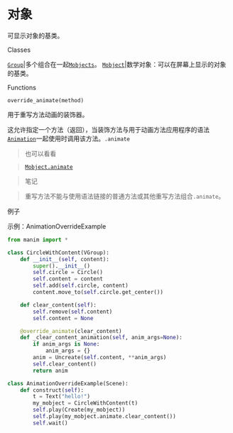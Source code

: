 # 对象

可显示对象的基类。

Classes

[`Group`]()|多个组合在一起[`Mobjects`]()。
[`Mobject`]()|数学对象：可以在屏幕上显示的对象的基类。


Functions

`override_animate(method)`

用于重写方法动画的装饰器。

这允许指定一个方法（返回），当装饰方法与用于动画方法应用程序的语法[`Animation`]()一起使用时调用该方法。`.animate`

> 也可以看看

> [`Mobject.animate`]()

> 笔记

> 重写方法不能与使用语法链接的普通方法或其他重写方法组合`.animate`。

例子

示例：AnimationOverrideExample

```py
from manim import *

class CircleWithContent(VGroup):
    def __init__(self, content):
        super().__init__()
        self.circle = Circle()
        self.content = content
        self.add(self.circle, content)
        content.move_to(self.circle.get_center())

    def clear_content(self):
        self.remove(self.content)
        self.content = None

    @override_animate(clear_content)
    def _clear_content_animation(self, anim_args=None):
        if anim_args is None:
            anim_args = {}
        anim = Uncreate(self.content, **anim_args)
        self.clear_content()
        return anim

class AnimationOverrideExample(Scene):
    def construct(self):
        t = Text("hello!")
        my_mobject = CircleWithContent(t)
        self.play(Create(my_mobject))
        self.play(my_mobject.animate.clear_content())
        self.wait()
```
